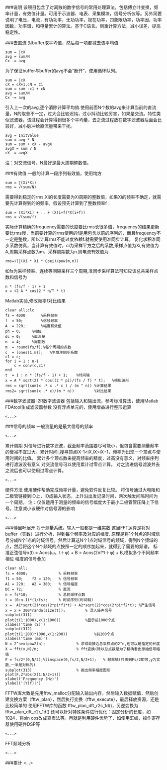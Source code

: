 ###说明
该项目包含了对离散的数字信号的常用处理算法，包括傅立叶变换，频率计量，有效值计量。可用于示波器、电表、采集模块，信号分析仪等。另外简要说明了电压，电流，有功功率，无功功率，视在功率，四象限功率，功率因，功率因数，功率谱，和电量累计的算法。基于C语言。侧重计算方法，减小误差，提高稳定性。

###去直流
对buffer取平均值，然后每一项都减去该平均值

	sum = ∑cX
	avg = sum/N
	Cx -= avg

为了保证buffer与buffer的avg不会“断开”，使用循环队列。

	sum = ∑cX
	cX = cX+1,cN = C1
	sum = sum -c1 + cN
	avg = sum/N
	Cx -= avg

引入上一次的avg,逐个消除计算平均值.使用前面N个数的avg来计算当前的直流量，N的取舍不一定，过大会比较迟钝，过小抖动比较厉害，如果是交流。特性类似滤波器，该过程会计算得到很多个平均量，去之流过程放在数字滤波器后面会比较好，减小脉冲给直流量带来干扰。

	avg = InitValue
	sum = avg * N
	sum = sum + cX - avgX
	avgX = sum / N
	cX -= avgX

注：对交流信号，N最好是最大周期整数倍。

###有效值
一般的计算一段序列有效值，使用均方

	sum = ∑(Xi*Xi)
	rms = √(sum/N)

需要得到稳定的rms,Xi的长度需要为Xi周期的整数倍，如果Xi的频率不确定，就需要先计算得到的的频率，假设预先计算到了整数频率f

	sum = (Xi*Xi) + .. + (X(i+f)*X(i+f))
	rms = √(sum/f)

实际计算精确的frequency需要的长度要比rms长很多倍，frequency的结果更新要比rms慢，当前要计算的rms使用的f是用包含以前的序列的，而且frequency不一定是整数，所以计算rms不能过度依赖f.就需要使用准同步计算。
复化求积准同步系数仿真，当计算有效值时，ci为采样平方之后的系数,采样点值为Xi,有效值为A,周期采样点数为m，采样周期数为n.则电流有效值为

	rms=√(∑(Xi * Xi * Coei)/pow(m,n))

如fs为采样频率、连续等间隔采样三个周期,准同步采样算法可知应该总共采样点数和信号为

	n * (fs/f - 1) + 1
	x = √2 A * cos(2 * π/T * t)

Matlab实验,修改频率f对比结果

	clear all;clc  
	fs = 4000		%采样频率
	f  = 50;		%信号频率
	A  = 220;		%幅度有效值
	ph = 0;		%相位
	dc = 0;		%直流量
	n  = 4;		%周期数
	m  = round(fs/f);%每个周期的点数
	c  = [ones(1,m)];	%生成准同步系数
	c1 = c;
	for i = 1 : n-1
	    c = conv(c,c1)
	end
	t  = 1 : n * (fs/f - 1) + 1;	%时间轴
	x = A * sqrt(2) * cos((2 * pi)/(fs / f) * t);	%模拟波形
	rms = sqrt(sum(x .* x .* c ) / (m ^ n))	%计算结果
	rms2= sqrt(sum(x .* x)/(m * n))			%对比结果

###数字滤波器
I2R数字滤波器
包括输入和输出流，参考标准算法，使用Matlab FDAtool生成滤波器参数
没有浮点单元的，使用增益进行整形运算

	<...>


###信号的频率
一般测量的是最大信号的频率

	<...>

累计周期
对信号进行数字滤波，截至频率范围要尽可能小，但包含需要测量频率的衰减不宜过大。累计时间i,搜寻顶点iX-1<iX,iX>iX+1，频率为出现一个顶点与使用时间的比值。
累计多个顶点数来提高频率的精度，过高没有意义，对频率序列进行滤波没有意义
对交流信号可以使用累计过零点计算。
对之流进信号滤波并去之流后也可以使用过零点计算。

	<...>

硬件方法
使用硬件帮助完成频率计量，避免软件反复比较。
将信号通过大电阻和二极管链接到IO上，IO成输入状态，上升沿出发记录时间，两次触发间隔时间为一个周期。
注：仅仅适用于测量的频率的信号幅度大于最小二极管管压降上下信号。注意减小该硬件对信号源的影响

	<...>


###傅里叶展开
对于测量系统，输入一般都是一维实数
这里FFT运算是将对buffer（实数）进行分析，得到每个频率及对应的幅度.
原理是将1个N点的时域信号分成N个1点的时域信号，然后计算这N个1点时域信号的频域，得到N个频域的点，然后将这个N个频域的点按照一定的顺序加起来，就得到了需要的频谱。
标准正弦信号x(t) = Acos(ω。t＋φ) + B =  Acos(2πf*t＋φ) + B,模拟多个不同频率 相位 幅度的信号叠加

	clear all;
	fs = 4000;              % 采样频率
	f1 = 50;    f2 = 120;   % 信号频率
	A1 = 220;   A2 = 380;   % 信号幅度
	DC = 72;                % 直流
	n = fs*10;              % 总的采样点数
	t = (0:n-1)*(1/fs);     % 时间序列(时间轴)
	x =  A1*sqrt(2)*cos(2*pi*f1*t) + A2*sqrt(2)*cos(2*pi*f2*t);	%产生信号
	x = x + 300*randn(size(t));			% 混入噪声信号
	subplot(311)
	plot(t(1:1000),x(1:1000))			%显示前1000个点
	xlabel('time (S)')
	subplot(312)
	plot(t(1:200)*1000,x(1:200))			%前200个点
	xlabel('time (mS)')
	N = 2^nextpow2(n);				% 求得最接近总采样点的2^n,也可以是指定的长度
	X = fft(x,N)/n;					% fft变换(除以总点数是为了精确看出原始信号幅值
	F = fs/2*(0,N/2);%linspace(0,fs/2,N/2+1);	% 频率轴(只画到Fs/2即可,y为实数,一半是对称的)
	subplot(313)					% 画出频率幅度图形
	plot(F,2*abs(X(1:N/2+1)))
	xlabel('Frequency (Hz)')
	ylabel('|Y(f)|')

FFTW库大致是先用fftw_malloc分配输入输出内存，然后输入数据赋值，然后创建变换方案（fftw_plan），然后执行变换（fftw_execute），最后释放资源，还是比较简单的
使用FFTW库的函数 fftw_plan_dft_r2c_1d()，另逆变换为fftw_plan_dft_c2r_1d()
还可以针对特殊条件进行优化：固定分析的长度，如1024，将sin cos改成查表法等。再就是利用硬件优势了，如使用汇编，操作寄存器使用硬件DSP等

	<...>

FFT频域分析

	<...>


###累计
<...>
